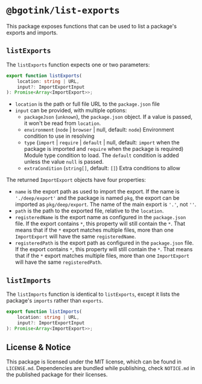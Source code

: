 # `@bgotink/list-exports`

This package exposes functions that can be used to list a package's exports and imports.

## `listExports`

The `listExports` function expects one or two parameters:

```ts
export function listExports(
	location: string | URL,
	input?: ImportExportInput
): Promise<Array<ImportExport>>;
```

- `location` is the path or full file URL to the `package.json` file
- `input` can be provided, with multiple options:
  - `packageJson` (`unknown`), the `package.json` object. If a value is passed, it won't be read from `location`.
  - `environment` (`node` | `browser` | null, default: `node`) Environment condition to use in resolving
  - `type` (`import` | `require` | `default` | null, default: `import` when the package is imported and `require` when the package is required) Module type condition to load. The `default` condition is added unless the value `null` is passed.
  - `extraCondition` (`string[]`, default: `[]`) Extra conditions to allow

The returned `ImportExport` objects have four properties:

- `name` is the export path as used to import the export.
  If the name is `'./deep/export'` and the package is named `pkg`, the export can be imported as `pkg/deep/export`.
	The name of the main export is `'.'`, not `''`.
- `path` is the path to the exported file, relative to the `location`.
- `registeredName` is the export name as configured in the `package.json` file.
	If the export contains `*`, this property will still contain the `*`.
	That means that if the `*` export matches multiple files, more than one `ImportExport` will have the same `registeredName`.
- `registeredPath` is the export path as configured in the `package.json` file.
	If the export contains `*`, this property will still contain the `*`.
	That means that if the `*` export matches multiple files, more than one `ImportExport` will have the same `registeredPath`.

## `listImports`

The `listImports` function is identical to `listExports`, except it lists the package's `imports` rather than `exports`.

```ts
export function listImports(
	location: string | URL,
	input?: ImportExportInput
): Promise<Array<ImportExport>>;
```

## License & Notice

This package is licensed under the MIT license, which can be found in `LICENSE.md`.
Dependencies are bundled while publishing, check `NOTICE.md` in the published package for their licenses.
